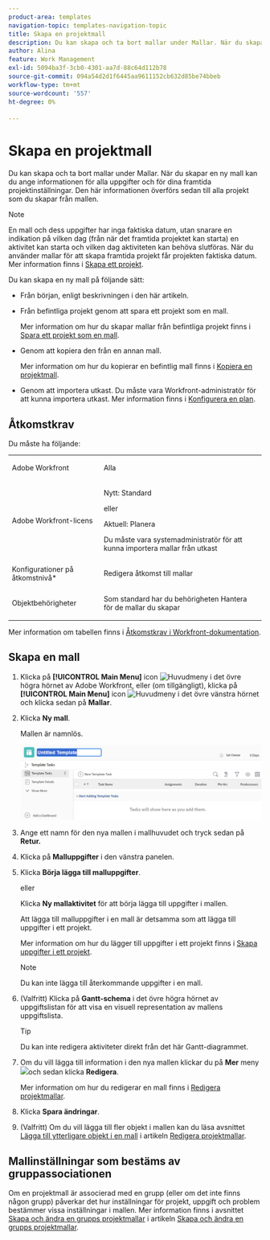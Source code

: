 ```yaml
---
product-area: templates
navigation-topic: templates-navigation-topic
title: Skapa en projektmall
description: Du kan skapa och ta bort mallar under Mallar. När du skapar en ny mall kan du ange informationen för alla uppgifter och för dina framtida projektinställningar. Den här informationen överförs sedan till alla projekt som du skapar från mallen.
author: Alina
feature: Work Management
exl-id: 5094ba3f-3cb0-4301-aa7d-88c64d112b78
source-git-commit: 094a54d2d1f6445aa9611152cb632d85be74bbeb
workflow-type: tm+mt
source-wordcount: '557'
ht-degree: 0%

---
```


# Skapa en projektmall

<!-- Audited: 1/2024 -->

Du kan skapa och ta bort mallar under Mallar. När du skapar en ny mall kan du ange informationen för alla uppgifter och för dina framtida projektinställningar. Den här informationen överförs sedan till alla projekt som du skapar från mallen.

>[!NOTE]
>
>En mall och dess uppgifter har inga faktiska datum, utan snarare en indikation på vilken dag (från när det framtida projektet kan starta) en aktivitet kan starta och vilken dag aktiviteten kan behöva slutföras. När du använder mallar för att skapa framtida projekt får projekten faktiska datum. Mer information finns i [Skapa ett projekt](../create-projects/create-project.md).


Du kan skapa en ny mall på följande sätt:

* Från början, enligt beskrivningen i den här artikeln.
* Från befintliga projekt genom att spara ett projekt som en mall.

  Mer information om hur du skapar mallar från befintliga projekt finns i [Spara ett projekt som en mall](../../../manage-work/projects/manage-projects/save-project-as-template.md).

* Genom att kopiera den från en annan mall.

  Mer information om hur du kopierar en befintlig mall finns i [Kopiera en projektmall](../../../manage-work/projects/create-and-manage-templates/copy-template.md).

* Genom att importera utkast. Du måste vara Workfront-administratör för att kunna importera utkast. Mer information finns i [Konfigurera en plan](../../../administration-and-setup/blueprints/configure-template-package.md).

## Åtkomstkrav

Du måste ha följande:

<table style="table-layout:auto"> 
 <col> 
 <col> 
 <tbody> 
  <tr> 
   <td role="rowheader">Adobe Workfront</td> 
   <td> <p>Alla</p> </td> 
  </tr> 
  <tr> 
   <td role="rowheader">Adobe Workfront-licens</td> 
   <td> <p>Nytt: Standard </p><p>eller </p><p>Aktuell: Planera </p> <p data-mc-conditions="QuicksilverOrClassic.Quicksilver">Du måste vara systemadministratör för att kunna importera mallar från utkast</p> </td> 
  </tr> 
  <tr> 
   <td role="rowheader">Konfigurationer på åtkomstnivå*</td> 
   <td> <p>Redigera åtkomst till mallar</p> </td> 
  </tr> 
  <tr> 
   <td role="rowheader">Objektbehörigheter</td> 
   <td> <p>Som standard har du behörigheten Hantera för de mallar du skapar</p>  </td> 
  </tr> 
 </tbody> 
</table>

Mer information om tabellen finns i [Åtkomstkrav i Workfront-dokumentation](/help/quicksilver/administration-and-setup/add-users/access-levels-and-object-permissions/access-level-requirements-in-documentation.md).

## Skapa en mall

1. Klicka på **[!UICONTROL Main Menu]** icon ![Huvudmeny](/help/_includes/assets/main-menu-icon.png) i det övre högra hörnet av Adobe Workfront, eller (om tillgängligt), klicka på **[!UICONTROL Main Menu]** icon ![Huvudmeny](/help/_includes/assets/main-menu-icon-left-nav.png) i det övre vänstra hörnet och klicka sedan på **Mallar**.

1. Klicka **Ny mall**.

   Mallen är namnlös.

   ![Ny mall](assets/create-template-nwe-2022-350x102.png)

1. Ange ett namn för den nya mallen i mallhuvudet och tryck sedan på **Retur.**
1. Klicka på **Malluppgifter** i den vänstra panelen.
1. Klicka **Börja lägga till malluppgifter**.

   eller

   Klicka **Ny mallaktivitet** för att börja lägga till uppgifter i mallen.

   Att lägga till malluppgifter i en mall är detsamma som att lägga till uppgifter i ett projekt.

   Mer information om hur du lägger till uppgifter i ett projekt finns i [Skapa uppgifter i ett projekt](../../../manage-work/tasks/create-tasks/create-tasks-in-project.md).

   >[!NOTE]
   >
   >Du kan inte lägga till återkommande uppgifter i en mall.

1. (Valfritt) Klicka på **Gantt-schema** i det övre högra hörnet av uppgiftslistan för att visa en visuell representation av mallens uppgiftslista.

   >[!TIP]
   >
   >Du kan inte redigera aktiviteter direkt från det här Gantt-diagrammet.

1. Om du vill lägga till information i den nya mallen klickar du på **Mer** meny ![](assets/more-icon.png)och sedan klicka **Redigera**.

   Mer information om hur du redigerar en mall finns i [Redigera projektmallar](../../../manage-work/projects/create-and-manage-templates/edit-templates.md).

1. Klicka **Spara ändringar**.
1. (Valfritt) Om du vill lägga till fler objekt i mallen kan du läsa avsnittet [Lägga till ytterligare objekt i en mall](../../../manage-work/projects/create-and-manage-templates/edit-templates.md#add-additional-items-to-a-template) i artikeln [Redigera projektmallar](../../../manage-work/projects/create-and-manage-templates/edit-templates.md).

## Mallinställningar som bestäms av gruppassociationen

Om en projektmall är associerad med en grupp (eller om det inte finns någon grupp) påverkar det hur inställningar för projekt, uppgift och problem bestämmer vissa inställningar i mallen. Mer information finns i avsnittet [Skapa och ändra en grupps projektmallar](../../../administration-and-setup/manage-groups/work-with-group-objects/create-and-modify-a-groups-templates.md#create-and-modify-a-groups-project-templates) i artikeln [Skapa och ändra en grupps projektmallar](../../../administration-and-setup/manage-groups/work-with-group-objects/create-and-modify-a-groups-templates.md).
